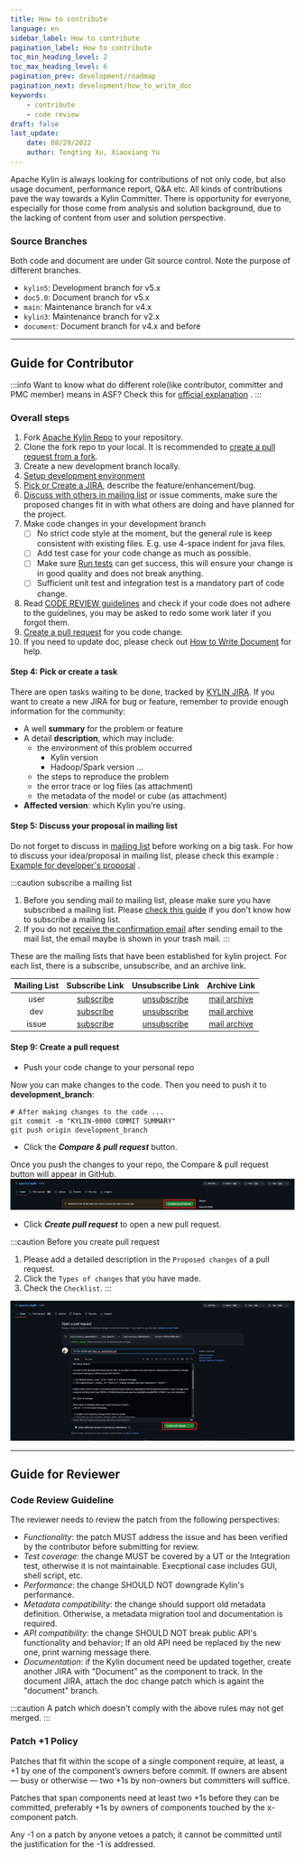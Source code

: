 ```yaml
---
title: How to contribute
language: en
sidebar_label: How to contribute
pagination_label: How to contribute
toc_min_heading_level: 2
toc_max_heading_level: 6
pagination_prev: development/roadmap
pagination_next: development/how_to_write_doc
keywords:
    - contribute
    - code review
draft: false
last_update:
    date: 08/29/2022
    author: Tengting Xu, Xiaoxiang Yu
---
```


Apache Kylin is always looking for contributions of not only code, but also usage document, performance report, Q&A etc. All kinds of contributions pave the way towards a Kylin Committer. There is opportunity for everyone, especially for those come from analysis and solution background, due to the lacking of content from user and solution perspective.

### Source Branches
Both code and document are under Git source control. Note the purpose of different branches.

* `kylin5`: Development branch for v5.x
* `doc5.0`: Document branch for v5.x
* `main`: Maintenance branch for v4.x
* `kylin3`: Maintenance branch for v2.x
* `document`: Document branch for v4.x and before

-----

## Guide for Contributor 

:::info 
Want to know what do different role(like contributor, committer and PMC member) means in ASF? Check this for [official explanation](https://www.apache.org/foundation/how-it-works.html#roles) .
:::

### Overall steps
1. Fork [Apache Kylin Repo](https://github.com/apache/kylin) to your repository.
2. Clone the fork repo to your local. It is recommended to [create a pull request from a fork](https://docs.github.com/en/pull-requests/collaborating-with-pull-requests/proposing-changes-to-your-work-with-pull-requests/creating-a-pull-request-from-a-fork).
3. Create a new development branch locally.
4. [Setup development environment](how_to_debug_kylin_in_ide.md)
5. [Pick or Create a JIRA](#open_issue), describe the feature/enhancement/bug.
6. [Discuss with others in mailing list](#mailing_list) or issue comments, make sure the proposed changes fit in with what others are doing and have planned for the project.
7. Make code changes in your development branch
   - [ ] No strict code style at the moment, but the general rule is keep consistent with existing files. E.g. use 4-space indent for java files.
   - [ ] Add test case for your code change as much as possible.
   - [ ] Make sure [Run tests](how_to_test.md) can get success, this will ensure your change is in good quality and does not break anything.
   - [ ] Sufficient unit test and integration test is a mandatory part of code change.
8. Read [CODE REVIEW guidelines](#CodeReviewGuideline) and check if your code does not adhere to the guidelines, you may be asked to redo some work later if you forgot them.
9. [Create a pull request](#open_pull_request) for you code change.
10. If you need to update doc, please check out [How to Write Document](./how_to_write_doc) for help.


#### <span id="open_issue">Step 4: Pick or create a task</span>
There are open tasks waiting to be done, tracked by [KYLIN JIRA](http://issues.apache.org/jira/browse/KYLIN).
If you want to create a new JIRA for bug or feature, remember to provide enough information for the community:

* A well **summary** for the problem or feature
* A detail **description**, which may include:
    - the environment of this problem occurred
      - Kylin version
      - Hadoop/Spark version ...
    - the steps to reproduce the problem
    - the error trace or log files (as attachment)
    - the metadata of the model or cube (as attachment)
* **Affected version**: which Kylin you're using.

#### <span id="mailing_list">Step 5: Discuss your proposal in mailing list</span>
Do not forget to discuss in [mailing list](https://www.apache.org/foundation/mailinglists.html) before working on a big task.
For how to discuss your idea/proposal in mailing list, please check this example : [Example for developer's proposal](https://lists.apache.org/thread/gtcntp4s8k0fz1d4glospq15sycc599x) .

:::caution subscribe a mailing list
1. Before you sending mail to mailing list, please make sure you have subscribed a mailing list. Please [check this guide](https://www.apache.org/foundation/mailinglists.html#subscribing) if you don't know how to subscribe a mailing list.
2. If you do not [receive the confirmation email](https://www.apache.org/foundation/mailinglists.html#request-confirmation) after sending email to the mail list, the email maybe is shown in your trash mail.
:::

These are the mailing lists that have been established for kylin project. For each list, there is a subscribe, unsubscribe, and an archive link.

|    Mailing List   |   Subscribe Link  | Unsubscribe Link  |   Archive Link    |
|:-----------------:|:-----------------:|:-----------------:|:-----------------:|
| user              | [subscribe](mailto:user-subscribe@kylin.apache.org)  | [unsubscribe](mailto:user-unsubscribe@kylin.apache.org)  | [mail archive](https://lists.apache.org/list.html?user@kylin.apache.org) |
| dev               | [subscribe](mailto:dev-subscribe@kylin.apache.org)   | [unsubscribe](mailto:dev-unsubscribe@kylin.apache.org)   | [mail archive](https://lists.apache.org/list.html?dev@kylin.apache.org) |
| issue             | [subscribe](mailto:issue-subscribe@kylin.apache.org) | [unsubscribe](mailto:issue-unsubscribe@kylin.apache.org) | [mail archive](https://lists.apache.org/list.html?issue@kylin.apache.org) |

#### <span id="open_pull_request">Step 9: Create a pull request</span>

* Push your code change to your personal repo

Now you can make changes to the code. Then you need to push it to **development_branch**:

```shell
# After making changes to the code ...
git commit -m "KYLIN-0000 COMMIT SUMMARY"
git push origin development_branch
```

* Click the ___Compare & pull request___ button.

Once you push the changes to your repo, the Compare & pull request button will appear in GitHub.
![](images/how-to-contribute-02.png)

* Click ___Create pull request___ to open a new pull request.


:::caution Before you create pull request
1. Please add a detailed description in the `Proposed changes` of a pull request.
2. Click the `Types of changes` that you have made.
3. Check the `Checklist`.
:::

![](images/how-to-contribute-03.png)


-----

## Guide for Reviewer
### <span id="CodeReviewGuideline">Code Review Guideline</span>
The reviewer needs to review the patch from the following perspectives:

* _Functionality_: the patch MUST address the issue and has been verified by the contributor before submitting for review.
* _Test coverage_: the change MUST be covered by a UT or the Integration test, otherwise it is not maintainable. Execptional case includes GUI, shell script, etc.
* _Performance_: the change SHOULD NOT downgrade Kylin's performance.
* _Metadata compatibility_: the change should support old metadata definition. Otherwise, a metadata migration tool and documentation is required.
* _API compatibility_: the change SHOULD NOT break public API's functionality and behavior; If an old API need be replaced by the new one, print warning message there.
* _Documentation_: if the Kylin document need be updated together, create another JIRA with "Document" as the component to track. In the document JIRA, attach the doc change patch which is againt the "document" branch.

:::caution
A patch which doesn't comply with the above rules may not get merged.
:::

### Patch +1 Policy

Patches that fit within the scope of a single component require, at least, a +1 by one of the component’s owners before commit. If owners are absent — busy or otherwise — two +1s by non-owners but committers will suffice.

Patches that span components need at least two +1s before they can be committed, preferably +1s by owners of components touched by the x-component patch.

Any -1 on a patch by anyone vetoes a patch; it cannot be committed until the justification for the -1 is addressed.